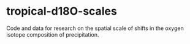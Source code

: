 # tropical-d18O-scales
Code and data for research on the spatial scale of shifts in the oxygen isotope composition of precipitation.
